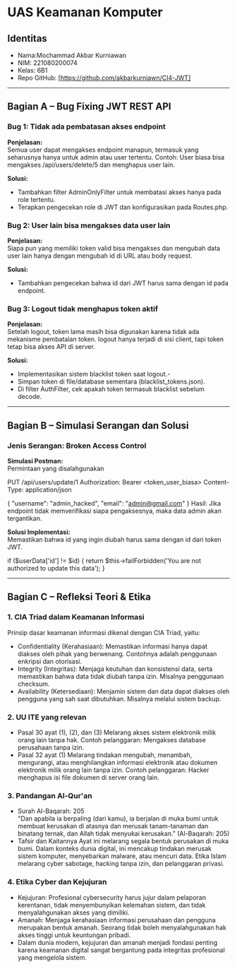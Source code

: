 # UAS Keamanan Komputer

## Identitas
- Nama:Mochammad Akbar Kurniawan
- NIM: 221080200074
- Kelas: 6B1
- Repo GitHub: [https://github.com/akbarkurniawn/CI4-JWT]

---

## Bagian A – Bug Fixing JWT REST API

### Bug 1: Tidak ada pembatasan akses endpoint
**Penjelasan:**  
Semua user dapat mengakses endpoint manapun, termasuk yang seharusnya hanya untuk admin atau user tertentu. Contoh: User biasa bisa mengakses /api/users/delete/5 dan menghapus user lain.

**Solusi:**  
- Tambahkan filter AdminOnlyFilter untuk membatasi akses hanya pada role tertentu.
- Terapkan pengecekan role di JWT dan konfigurasikan pada Routes.php.


### Bug 2: User lain bisa mengakses data user lain
**Penjelasan:**  
Siapa pun yang memiliki token valid bisa mengakses dan mengubah data user lain hanya dengan mengubah id di URL atau body request.

**Solusi:**  
- Tambahkan pengecekan bahwa id dari JWT harus sama dengan id pada endpoint.


### Bug 3: Logout tidak menghapus token aktif
**Penjelasan:**  
Setelah logout, token lama masih bisa digunakan karena tidak ada mekanisme pembatalan token. logout hanya terjadi di sisi client, tapi token tetap bisa akses API di server.

**Solusi:**  
- Implementasikan sistem blacklist token saat logout.-
- Simpan token di file/database sementara (blacklist_tokens.json).
- Di filter AuthFilter, cek apakah token termasuk blacklist sebelum decode.

---

## Bagian B – Simulasi Serangan dan Solusi

### Jenis Serangan: Broken Access Control  
**Simulasi Postman:**  
Permintaan yang disalahgunakan

PUT /api/users/update/1
Authorization: Bearer <token_user_biasa>
Content-Type: application/json

{
  "username": "admin_hacked",
  "email": "admin@gmail.com"
}
Hasil: Jika endpoint tidak memverifikasi siapa pengaksesnya, maka data admin akan tergantikan.


**Solusi Implementasi:**  
Memastikan bahwa id yang ingin diubah harus sama dengan id dari token JWT.

if ($userData['id'] != $id) {
    return $this->failForbidden('You are not authorized to update this data');
}

---

## Bagian C – Refleksi Teori & Etika

### 1. CIA Triad dalam Keamanan Informasi  
Prinsip dasar keamanan informasi dikenal dengan CIA Triad, yaitu:
- Confidentiality (Kerahasiaan): Memastikan informasi hanya dapat diakses oleh pihak yang berwenang. Contohnya adalah penggunaan enkripsi dan otorisasi.
- Integrity (Integritas): Menjaga keutuhan dan konsistensi data, serta memastikan bahwa data tidak diubah tanpa izin. Misalnya penggunaan checksum.
- Availability (Ketersediaan): Menjamin sistem dan data dapat diakses oleh pengguna yang sah saat dibutuhkan. Misalnya melalui sistem backup.

### 2. UU ITE yang relevan  
- Pasal 30 ayat (1), (2), dan (3)
Melarang akses sistem elektronik milik orang lain tanpa hak.
Contoh pelanggaran: Mengakses database perusahaan tanpa izin.
- Pasal 32 ayat (1)
Melarang tindakan mengubah, menambah, mengurangi, atau menghilangkan informasi elektronik atau dokumen elektronik milik orang lain tanpa izin.
Contoh pelanggaran: Hacker menghapus isi file dokumen di server orang lain.


### 3. Pandangan Al-Qur'an  
- Surah Al-Baqarah: 205  
"Dan apabila ia berpaling (dari kamu), ia berjalan di muka bumi untuk membuat kerusakan di atasnya dan merusak tanam-tanaman dan binatang ternak, dan Allah tidak menyukai kerusakan."
(Al-Baqarah: 205)
- Tafsir dan Kaitannya
Ayat ini melarang segala bentuk perusakan di muka bumi. Dalam konteks dunia digital, ini mencakup tindakan merusak sistem komputer, menyebarkan malware, atau mencuri data. Etika Islam melarang cyber sabotage, hacking tanpa izin, dan pelanggaran privasi.


### 4. Etika Cyber dan Kejujuran  
- Kejujuran: Profesional cybersecurity harus jujur dalam pelaporan kerentanan, tidak menyembunyikan kelemahan sistem, dan tidak menyalahgunakan akses yang dimiliki.
- Amanah: Menjaga kerahasiaan informasi perusahaan dan pengguna merupakan bentuk amanah. Seorang tidak boleh menyalahgunakan hak akses tinggi untuk keuntungan pribadi.
- Dalam dunia modern, kejujuran dan amanah menjadi fondasi penting karena keamanan digital sangat bergantung pada integritas profesional yang mengelola sistem.

